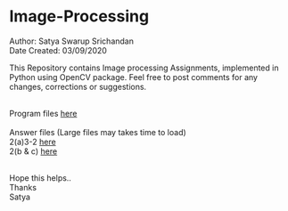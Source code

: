 # Image-Processing

Author: Satya Swarup Srichandan<br />
Date Created: 03/09/2020

This Repository contains Image processing Assignments, implemented in Python using OpenCV package.
Feel free to post comments for any changes, corrections or suggestions.<br /><br />

 
Program files [here](https://github.com/satyaswarup98/Image-Processing/tree/master/Programs)<br /><br />
Answer files (Large files may takes time to load)<br />
2(a)3-2 [here](https://satyaswarup98.github.io/Image-Processing/2(a)3-2.html) <br />
2(b & c) [here](https://satyaswarup98.github.io/Image-Processing/2(b&c).html) <br />
<br />



Hope this helps.. <br />
Thanks<br />
Satya

